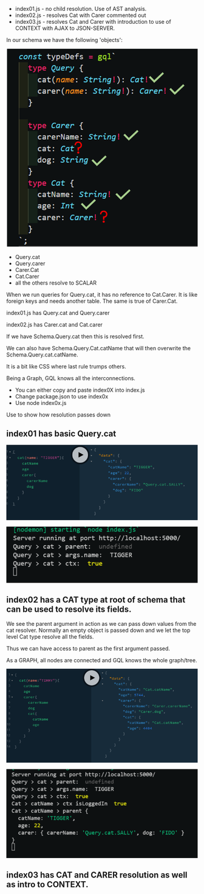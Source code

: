 -  index01.js - no child resolution. Use of AST analysis.
-  index02.js - resolves Cat with Carer commented out
-  index03.js - resolves Cat and Carer with introduction to use of CONTEXT with AJAX to JSON-SERVER.

In our schema we have the following 'objects':

![gql](../_images/15-schema.png)

-  Query.cat
-  Query.carer
-  Carer.Cat
-  Cat.Carer
-  all the others resolve to SCALAR

When we run queries for Query.cat, it has no reference to Cat.Carer. It is like foreign keys and needs another table. The same is true of Carer.Cat.

index01.js has Query.cat and Query.carer

index02.js has Carer.cat and Cat.carer

If we have Schema.Query.cat then this is resolved first.

We can also have Schema.Query.Cat.catName that will then overwrite the Schema.Query.cat.catName.

It is a bit like CSS where last rule trumps others.

Being a Graph, GQL knows all the interconnections.

-  You can either copy and paste index0X into index.js
-  Change package.json to use index0x
-  Use node index0x.js

Use to show how resolution passes down

## index01 has basic Query.cat

![gql](../_images/15-index01.png)

![gql](../_images/15-index01-console.png)

## index02 has a CAT type at root of schema that can be used to resolve its fields.

We see the parent argument in action as we can pass down values from the cat resolver. Normally an empty object is passed down and we let the top level Cat type resolve all the fields.

Thus we can have access to parent as the first argument passed.

As a GRAPH, all nodes are connected and GQL knows the whole graph/tree.

![gql](../_images/15-index02.png)

![gql](../_images/15-index02-console.png)

## index03 has CAT and CARER resolution as well as intro to CONTEXT.
